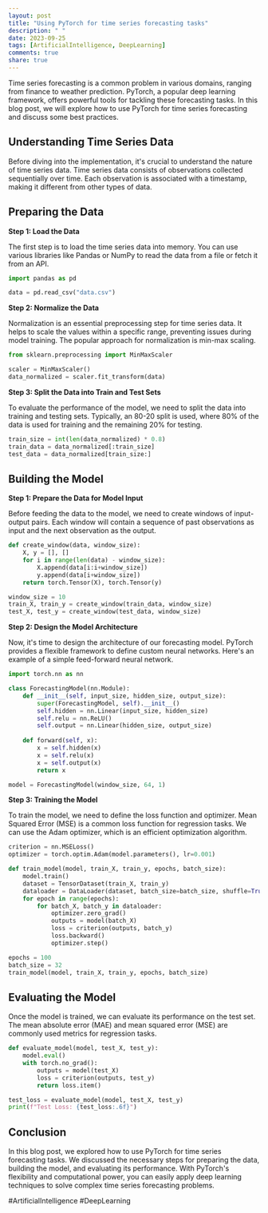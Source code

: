 ```yaml
---
layout: post
title: "Using PyTorch for time series forecasting tasks"
description: " "
date: 2023-09-25
tags: [ArtificialIntelligence, DeepLearning]
comments: true
share: true
---
```


Time series forecasting is a common problem in various domains, ranging from finance to weather prediction. PyTorch, a popular deep learning framework, offers powerful tools for tackling these forecasting tasks. In this blog post, we will explore how to use PyTorch for time series forecasting and discuss some best practices.

## Understanding Time Series Data

Before diving into the implementation, it's crucial to understand the nature of time series data. Time series data consists of observations collected sequentially over time. Each observation is associated with a timestamp, making it different from other types of data.

## Preparing the Data

**Step 1: Load the Data**

The first step is to load the time series data into memory. You can use various libraries like Pandas or NumPy to read the data from a file or fetch it from an API.

```python
import pandas as pd

data = pd.read_csv("data.csv")
```

**Step 2: Normalize the Data**

Normalization is an essential preprocessing step for time series data. It helps to scale the values within a specific range, preventing issues during model training. The popular approach for normalization is min-max scaling.

```python
from sklearn.preprocessing import MinMaxScaler

scaler = MinMaxScaler()
data_normalized = scaler.fit_transform(data)
```

**Step 3: Split the Data into Train and Test Sets**

To evaluate the performance of the model, we need to split the data into training and testing sets. Typically, an 80-20 split is used, where 80% of the data is used for training and the remaining 20% for testing.

```python
train_size = int(len(data_normalized) * 0.8)
train_data = data_normalized[:train_size]
test_data = data_normalized[train_size:]
```

## Building the Model

**Step 1: Prepare the Data for Model Input**

Before feeding the data to the model, we need to create windows of input-output pairs. Each window will contain a sequence of past observations as input and the next observation as the output.

```python
def create_window(data, window_size):
    X, y = [], []
    for i in range(len(data) - window_size):
        X.append(data[i:i+window_size])
        y.append(data[i+window_size])
    return torch.Tensor(X), torch.Tensor(y)

window_size = 10
train_X, train_y = create_window(train_data, window_size)
test_X, test_y = create_window(test_data, window_size)
```

**Step 2: Design the Model Architecture**

Now, it's time to design the architecture of our forecasting model. PyTorch provides a flexible framework to define custom neural networks. Here's an example of a simple feed-forward neural network.

```python
import torch.nn as nn

class ForecastingModel(nn.Module):
    def __init__(self, input_size, hidden_size, output_size):
        super(ForecastingModel, self).__init__()
        self.hidden = nn.Linear(input_size, hidden_size)
        self.relu = nn.ReLU()
        self.output = nn.Linear(hidden_size, output_size)
    
    def forward(self, x):
        x = self.hidden(x)
        x = self.relu(x)
        x = self.output(x)
        return x

model = ForecastingModel(window_size, 64, 1)
```

**Step 3: Training the Model**

To train the model, we need to define the loss function and optimizer. Mean Squared Error (MSE) is a common loss function for regression tasks. We can use the Adam optimizer, which is an efficient optimization algorithm.

```python
criterion = nn.MSELoss()
optimizer = torch.optim.Adam(model.parameters(), lr=0.001)

def train_model(model, train_X, train_y, epochs, batch_size):
    model.train()
    dataset = TensorDataset(train_X, train_y)
    dataloader = DataLoader(dataset, batch_size=batch_size, shuffle=True)
    for epoch in range(epochs):
        for batch_X, batch_y in dataloader:
            optimizer.zero_grad()
            outputs = model(batch_X)
            loss = criterion(outputs, batch_y)
            loss.backward()
            optimizer.step()

epochs = 100
batch_size = 32
train_model(model, train_X, train_y, epochs, batch_size)
```

## Evaluating the Model

Once the model is trained, we can evaluate its performance on the test set. The mean absolute error (MAE) and mean squared error (MSE) are commonly used metrics for regression tasks.

```python
def evaluate_model(model, test_X, test_y):
    model.eval()
    with torch.no_grad():
        outputs = model(test_X)
        loss = criterion(outputs, test_y)
        return loss.item()

test_loss = evaluate_model(model, test_X, test_y)
print(f"Test Loss: {test_loss:.6f}")
```

## Conclusion

In this blog post, we explored how to use PyTorch for time series forecasting tasks. We discussed the necessary steps for preparing the data, building the model, and evaluating its performance. With PyTorch's flexibility and computational power, you can easily apply deep learning techniques to solve complex time series forecasting problems.

#ArtificialIntelligence #DeepLearning